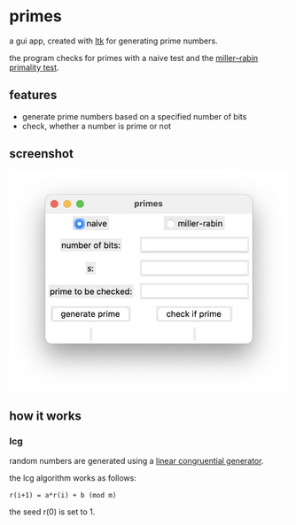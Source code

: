 # primes

a gui app, created with [ltk](http://www.peter-herth.de/ltk/) for generating
prime numbers.

the program checks for primes with a naive test and the [miller–rabin primality test](https://en.wikipedia.org/wiki/miller%e2%80%93rabin_primality_test).

## features

* generate prime numbers based on a specified number of bits
* check, whether a number is prime or not

## screenshot

![screenshot](images/screenshot.png)

## how it works

### lcg

random numbers are generated using a [linear congruential generator](https://en.wikipedia.org/wiki/Linear_congruential_generator).

the lcg algorithm works as follows:

```
r(i+1) = a*r(i) + b (mod m)
```

the seed r(0) is set to 1.
